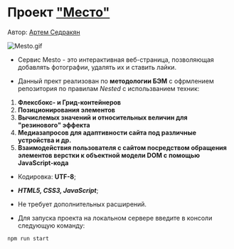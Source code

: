 # Проект ["Место"](https://artemsedrakyan.github.io/mesto-react/)

Автор: [Артем Седракян](https://github.com/ArtemSedrakyan)

![Mesto.gif]()

* Сервис Mesto - это интерактивная веб-страница, позволяющая добавлять фотографии, удалять их и ставить лайки.

* Данный прект реализован по **методологии БЭМ** с офрмлением репозитория по правилам _Nested_ с использванием техник:

1. **Флексбокс- и Грид-контейнеров**
2. **Позиционирования элементов**
3. **Вычислемых значений и относительных величин для "резинового" эффекта**
4. **Медиазапросов для адаптивности сайта под различные устройства и др.**
5. **Взаимодействия пользователя с сайтом посредством обращения элементов верстки к объектной модели DOM c помощью JavaScript-кода**

* Кодировка: **UTF-8**;
* ***HTML5, CSS3, JavaScript***;
* Не требует дополнительных расширений.

* Для запуска проекта на локальном сервере введите в консоли следующую команду:

```
npm run start
```
